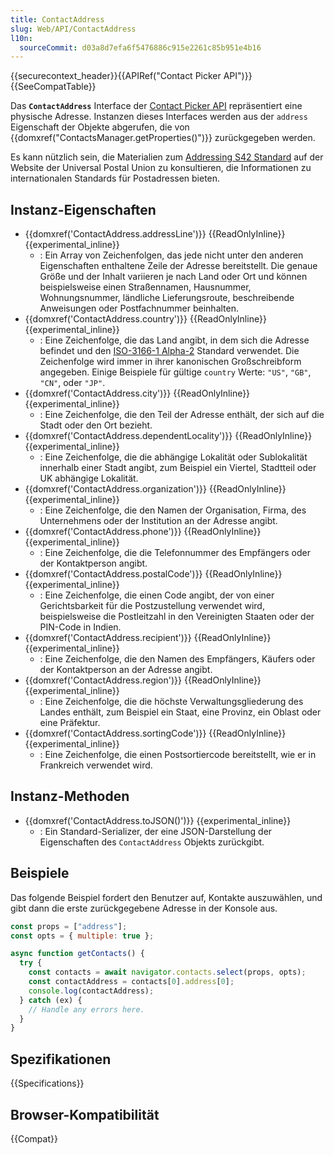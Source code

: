 ```yaml
---
title: ContactAddress
slug: Web/API/ContactAddress
l10n:
  sourceCommit: d03a8d7efa6f5476886c915e2261c85b951e4b16
---
```


{{securecontext_header}}{{APIRef("Contact Picker API")}}{{SeeCompatTable}}

Das **`ContactAddress`** Interface der [Contact Picker API](/de/docs/Web/API/Contact_Picker_API) repräsentiert eine physische Adresse. Instanzen dieses Interfaces werden aus der `address` Eigenschaft der Objekte abgerufen, die von {{domxref("ContactsManager.getProperties()")}} zurückgegeben werden.

Es kann nützlich sein, die Materialien zum [Addressing S42 Standard](https://www.upu.int/en/Postal-Solutions/Programmes-Services/Addressing-Solutions#addressing-s42-standard) auf der Website der Universal Postal Union zu konsultieren, die Informationen zu internationalen Standards für Postadressen bieten.

## Instanz-Eigenschaften

- {{domxref('ContactAddress.addressLine')}} {{ReadOnlyInline}} {{experimental_inline}}
  - : Ein Array von Zeichenfolgen, das jede nicht unter den anderen Eigenschaften enthaltene Zeile der Adresse bereitstellt. Die genaue Größe und der Inhalt variieren je nach Land oder Ort und können beispielsweise einen Straßennamen, Hausnummer, Wohnungsnummer, ländliche Lieferungsroute, beschreibende Anweisungen oder Postfachnummer beinhalten.
- {{domxref('ContactAddress.country')}} {{ReadOnlyInline}} {{experimental_inline}}
  - : Eine Zeichenfolge, die das Land angibt, in dem sich die Adresse befindet und den [ISO-3166-1 Alpha-2](https://en.wikipedia.org/wiki/ISO_3166-1_alpha-2) Standard verwendet. Die Zeichenfolge wird immer in ihrer kanonischen Großschreibform angegeben. Einige Beispiele für gültige `country` Werte: `"US"`, `"GB"`, `"CN"`, oder `"JP"`.
- {{domxref('ContactAddress.city')}} {{ReadOnlyInline}} {{experimental_inline}}
  - : Eine Zeichenfolge, die den Teil der Adresse enthält, der sich auf die Stadt oder den Ort bezieht.
- {{domxref('ContactAddress.dependentLocality')}} {{ReadOnlyInline}} {{experimental_inline}}
  - : Eine Zeichenfolge, die die abhängige Lokalität oder Sublokalität innerhalb einer Stadt angibt, zum Beispiel ein Viertel, Stadtteil oder UK abhängige Lokalität.
- {{domxref('ContactAddress.organization')}} {{ReadOnlyInline}} {{experimental_inline}}
  - : Eine Zeichenfolge, die den Namen der Organisation, Firma, des Unternehmens oder der Institution an der Adresse angibt.
- {{domxref('ContactAddress.phone')}} {{ReadOnlyInline}} {{experimental_inline}}
  - : Eine Zeichenfolge, die die Telefonnummer des Empfängers oder der Kontaktperson angibt.
- {{domxref('ContactAddress.postalCode')}} {{ReadOnlyInline}} {{experimental_inline}}
  - : Eine Zeichenfolge, die einen Code angibt, der von einer Gerichtsbarkeit für die Postzustellung verwendet wird, beispielsweise die Postleitzahl in den Vereinigten Staaten oder der PIN-Code in Indien.
- {{domxref('ContactAddress.recipient')}} {{ReadOnlyInline}} {{experimental_inline}}
  - : Eine Zeichenfolge, die den Namen des Empfängers, Käufers oder der Kontaktperson an der Adresse angibt.
- {{domxref('ContactAddress.region')}} {{ReadOnlyInline}} {{experimental_inline}}
  - : Eine Zeichenfolge, die die höchste Verwaltungsgliederung des Landes enthält, zum Beispiel ein Staat, eine Provinz, ein Oblast oder eine Präfektur.
- {{domxref('ContactAddress.sortingCode')}} {{ReadOnlyInline}} {{experimental_inline}}
  - : Eine Zeichenfolge, die einen Postsortiercode bereitstellt, wie er in Frankreich verwendet wird.

## Instanz-Methoden

- {{domxref('ContactAddress.toJSON()')}} {{experimental_inline}}
  - : Ein Standard-Serializer, der eine JSON-Darstellung der Eigenschaften des `ContactAddress` Objekts zurückgibt.

## Beispiele

Das folgende Beispiel fordert den Benutzer auf, Kontakte auszuwählen, und gibt dann die erste zurückgegebene Adresse in der Konsole aus.

```js
const props = ["address"];
const opts = { multiple: true };

async function getContacts() {
  try {
    const contacts = await navigator.contacts.select(props, opts);
    const contactAddress = contacts[0].address[0];
    console.log(contactAddress);
  } catch (ex) {
    // Handle any errors here.
  }
}
```

## Spezifikationen

{{Specifications}}

## Browser-Kompatibilität

{{Compat}}
